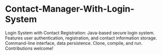 # Contact-Manager-With-Login-System
Login System with Contact Registration: Java-based secure login system. Features user authentication, registration, and contact information storage. Command-line interface, data persistence. Clone, compile, and run. Contributions welcome! 
